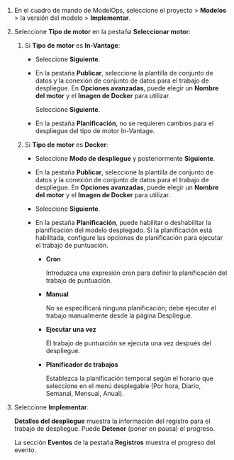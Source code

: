 1.  En el cuadro de mando de ModelOps, seleccione el proyecto \> **Modelos** \> la versión del modelo \> **Implementar**.

2.  Seleccione **Tipo de motor** en la pestaña **Seleccionar motor**:

    1.  Si **Tipo de motor** es **In-Vantage**:

        -   Seleccione **Siguiente**.

        -   En la pestaña **Publicar**, seleccione la plantilla de conjunto de datos y la conexión de conjunto de datos para el trabajo de despliegue. En **Opciones avanzadas**, puede elegir un **Nombre del motor** y el **Imagen de Docker** para utilizar.

            Seleccione **Siguiente**.

        -   En la pestaña **Planificación**, no se requieren cambios para el despliegue del tipo de motor In-Vantage.

    2.  Si **Tipo de motor** es **Docker**:

        -   Seleccione **Modo de despliegue** y posteriormente **Siguiente**.

        -   En la pestaña **Publicar**, seleccione la plantilla de conjunto de datos y la conexión de conjunto de datos para el trabajo de despliegue. En **Opciones avanzadas**, puede elegir un **Nombre del motor** y el **Imagen de Docker** para utilizar.

        -   Seleccione **Siguiente**.

        -   En la pestaña **Planificación**, puede habilitar o deshabilitar la planificación del modelo desplegado. Si la planificación está habilitada, configure las opciones de planificación para ejecutar el trabajo de puntuación.

            -   **Cron**

                Introduzca una expresión cron para definir la planificación del trabajo de puntuación.

            -   **Manual**

                No se especificará ninguna planificación; debe ejecutar el trabajo manualmente desde la página Despliegue.

            -   **Ejecutar una vez**

                El trabajo de puntuación se ejecuta una vez después del despliegue.

            -   **Planificador de trabajos**

                Establezca la planificación temporal según el horario que seleccione en el menú desplegable (Por hora, Diario, Semanal, Mensual, Anual).

3.  Seleccione **Implementar**.

    **Detalles del despliegue** muestra la información del registro para el trabajo de despliegue. Puede **Detener** (poner en pausa) el progreso.

    La sección **Eventos** de la pestaña **Registros** muestra el progreso del evento.
